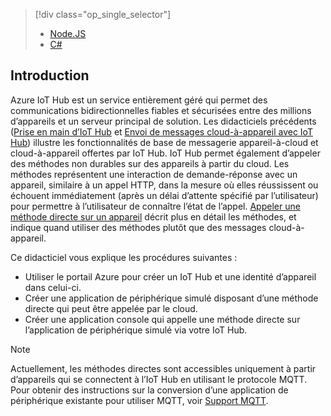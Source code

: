 > [!div class="op_single_selector"]
> * [Node.JS](../articles/iot-hub/iot-hub-node-node-direct-methods.md)
> * [C#](../articles/iot-hub/iot-hub-csharp-node-direct-methods.md)
> 
> 

## <a name="introduction"></a>Introduction
Azure IoT Hub est un service entièrement géré qui permet des communications bidirectionnelles fiables et sécurisées entre des millions d’appareils et un serveur principal de solution. Les didacticiels précédents ([Prise en main d’IoT Hub] et [Envoi de messages cloud-à-appareil avec IoT Hub]) illustre les fonctionnalités de base de messagerie appareil-à-cloud et cloud-à-appareil offertes par IoT Hub. IoT Hub permet également d’appeler des méthodes non durables sur des appareils à partir du cloud. Les méthodes représentent une interaction de demande-réponse avec un appareil, similaire à un appel HTTP, dans la mesure où elles réussissent ou échouent immédiatement (après un délai d’attente spécifié par l’utilisateur) pour permettre à l’utilisateur de connaître l’état de l’appel. [Appeler une méthode directe sur un appareil][lnk-devguide-methods] décrit plus en détail les méthodes, et indique quand utiliser des méthodes plutôt que des messages cloud-à-appareil.

Ce didacticiel vous explique les procédures suivantes :

* Utiliser le portail Azure pour créer un IoT Hub et une identité d’appareil dans celui-ci.
* Créer une application de périphérique simulé disposant d’une méthode directe qui peut être appelée par le cloud.
* Créer une application console qui appelle une méthode directe sur l’application de périphérique simulé via votre IoT Hub.

> [!NOTE]
> Actuellement, les méthodes directes sont accessibles uniquement à partir d’appareils qui se connectent à l’IoT Hub en utilisant le protocole MQTT. Pour obtenir des instructions sur la conversion d’une application de périphérique existante pour utiliser MQTT, voir [Support MQTT][lnk-devguide-mqtt].
> 
> 




[lnk-devguide-methods]: ../articles/iot-hub/iot-hub-devguide-direct-methods.md
[lnk-devguide-mqtt]: ../articles/iot-hub/iot-hub-mqtt-support.md

[Envoi de messages cloud-à-appareil avec IoT Hub]: ../articles/iot-hub/iot-hub-csharp-csharp-c2d.md
[Prise en main d’IoT Hub]: ../articles/iot-hub/iot-hub-node-node-getstarted.md

<!--HONumber=Dec16_HO1-->


